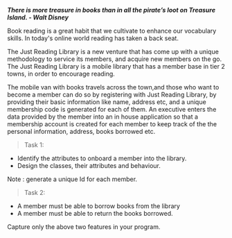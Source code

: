 
***There is more treasure in books than in all the pirate’s loot on Treasure Island. - Walt Disney***

Book reading is a great habit that we cultivate to enhance our vocabulary skills. In today's online world reading has taken a back seat.

The Just Reading Library is a new venture that has come up with a unique methodology to service its members, and acquire new members on the go. The Just Reading Library is a mobile library that has a member base in tier 2 towns, in order to encourage reading. 

The mobile van with books travels across the town,and those who want to become a member can do so by registering with Just Reading Library, by providing their basic information like name, address etc, and a unique membership code is generated for each of them. An executive enters the data provided by the member into an in house application so that a membership account is created for each member to keep track of the the personal information, address, books borrowed etc.

>Task 1:

- Identify the attributes to onboard a member into the library. 
- Design the classes, their attributes and behaviour.

Note : generate a unique Id for each member.

>Task 2:

 - A member must be able to borrow books from the library
 - A member must be able to return the books borrowed.
 
 Capture only the above two features in your program.


